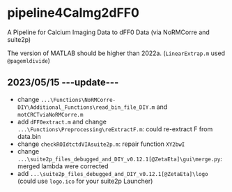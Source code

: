 # pipeline4CaImg2dFF0
A Pipeline for Calcium Imaging Data to dFF0 Data (via NoRMCorre and suite2p)

The version of MATLAB should be higher than 2022a. (`LinearExtrap.m` used `@pagemldivide`)


## 2023/05/15 ---update---
* change `...\Functions\NoRMCorre-DIY\Additional_Functions\read_bin_file_DIY.m` and `motCRCTviaNoRMCorre.m`
* add `dFF0extract.m` and change `...\Functions\Preprocessing\reExtractF.m`: could re-extract F from data.bin
* change `checkROIdtctdVIAsuite2p.m`: repair function `XY2bwI`
* change `...\suite2p_files_debugged_and_DIY_v0.12.1[@ZetaEta]\gui\merge.py`: merged lambda were corrected
* add `...\suite2p_files_debugged_and_DIY_v0.12.1[@ZetaEta]\logo` (could use `logo.ico` for your suite2p Launcher)
